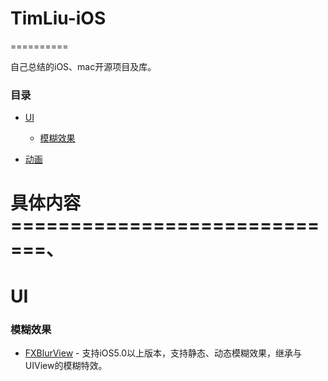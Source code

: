 # TimLiu-iOS
==========

自己总结的iOS、mac开源项目及库。

###  目录
- [UI](#UI)
    - [模糊效果](#模糊效果) 

- [动画](#UI)




# 具体内容 =============================、
# UI
### 模糊效果
 * [FXBlurView](https://github.com/nicklockwood/FXBlurView) - 支持iOS5.0以上版本，支持静态、动态模糊效果，继承与UIView的模糊特效。
